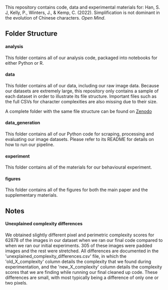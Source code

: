This repository contains code, data and experimental materials for:
Han, S. J, Kelly, P., Winters, J., & Kemp, C. (2022). Simplification is not dominant in the evolution of Chinese characters. *Open Mind*.

## Folder Structure

#### analysis
This folder contains all of our analysis code, packaged into notebooks for either Python or R.

#### data
This folder contains all of our data, including our raw image data.
Because our datasets are extremely large, this repository only contains a sample of each dataset in order to illustrate its file structure. Important files such as the full CSVs for character complexities are also missing due to their size.

A complete folder with the same file structure can be found on [Zenodo](https://zenodo.org/)

#### data_generation
This folder contains all of our Python code for scraping, processing and evaluating our image datasets. Please refer to its README for details on how to run our pipeline.

#### experiment
This folder contains all of the materials for our behavioural experiment.

#### figures
This folder contains all of the figures for both the main paper and the supplementary materials.

## Notes

#### Unexplained complexity differences
We obtained slightly different pixel and perimetric complexity scores for 62878 of the images in our dataset when we ran our final code compared to when we ran our initial experiments. 305 of these images were padded images and the rest were stretched. All differences are documented in the 'unexplained_complexity_differences.csv' file, in which the 'old_X_complexity' column details the complexity that we found during experimentation, and the 'new_X_complexity' column details the complexity scores that we are finding while running our final cleaned up code. These differences are small, with most typically being a difference of only one or two pixels.